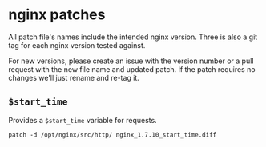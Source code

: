 # nginx patches

All patch file's names include the intended nginx version. Three is also
a git tag for each nginx version tested against.

For new versions, please create an issue with the version number or a
pull request with the new file name and updated patch. If the patch
requires no changes we'll just rename and re-tag it.

## `$start_time`

Provides a `$start_time` variable for requests.

```
patch -d /opt/nginx/src/http/ nginx_1.7.10_start_time.diff
```
